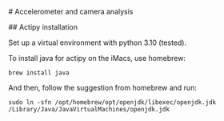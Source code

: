 
# Accelerometer and camera analysis 


## Actipy installation

Set up a virtual environment with python 3.10 (tested).

To install java for actipy on the iMacs, use homebrew:
```shell
brew install java
```

And then, follow the suggestion from homebrew and run:
```shell
sudo ln -sfn /opt/homebrew/opt/openjdk/libexec/openjdk.jdk /Library/Java/JavaVirtualMachines/openjdk.jdk
``` 